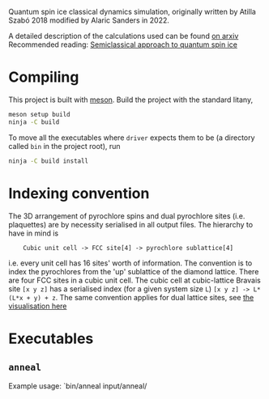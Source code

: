 Quantum spin ice classical dynamics simulation, originally written by Atilla Szabó 2018
modified by Alaric Sanders in 2022.

A detailed description of the calculations used can be found [on arxiv](https://arxiv.org/abs/1902.08641v2)
Recommended reading: [Semiclassical approach to quantum spin ice](http://arxiv.org/abs/1609.03079)

# Compiling 

This project is built with [meson](https://mesonbuild.com/).
Build the project with the standard litany,
```bash
meson setup build
ninja -C build
```
To move all the executables where `driver` expects them to be (a directory called `bin` in the project root), run
```bash
ninja -C build install
```

# Indexing convention

The 3D arrangement of pyrochlore spins and dual pyrochlore sites (i.e. plaquettes) are by necessity serialised in all output files. The hierarchy to have in mind is
```
    Cubic unit cell -> FCC site[4] -> pyrochlore sublattice[4]
```
i.e. every unit cell has 16 sites' worth of information. The convention is to index the pyrochlores from the 'up' sublattice of the diamond lattice. There are four FCC sites in a cubic unit cell.
The cubic cell at cubic-lattice Bravais site `[x y z]` has a serialised index (for a given system size `L`) `[x y z] -> L*(L*x + y) + z`. The same convention applies for dual lattice sites, see [the visualisation here](https://spuriosity1.github.io/2022-03-22-diamondrender/)

# Executables

## `anneal`

Example usage: `bin/anneal input/anneal/ 
